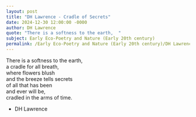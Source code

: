 ```yaml
---
layout: post
title: "DH Lawrence - Cradle of Secrets"
date: 2024-12-30 12:00:00 -0000
author: DH Lawrence
quote: "There is a softness to the earth,  "
subject: Early Eco-Poetry and Nature (Early 20th century)
permalink: /Early Eco-Poetry and Nature (Early 20th century)/DH Lawrence/DH Lawrence - Cradle of Secrets
---
```


There is a softness to the earth,  
 a cradle for all breath,  
 where flowers blush  
 and the breeze tells secrets  
 of all that has been  
 and ever will be,  
 cradled in the arms of time.

- DH Lawrence

